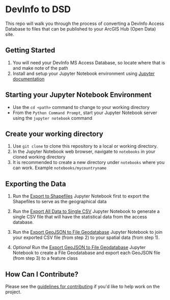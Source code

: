 # DevInfo to DSD
This repo will walk you through the process of converting a DevInfo Access Database to files that can be published to your ArcGIS Hub (Open Data) site.


## Getting Started
1. You will need your DevInfo MS Access Database, so locate where that is and make note of the path
2. Install and setup your Jupyter Notebook environment using [Jupyter documentation](https://jupyter.readthedocs.io/en/latest/install.html)

## Starting your Jupyter Notebook Environment
- Use the `cd <path>` command to change to your working directory
- From the `Python Command Prompt`, start your Jupyter Notebook server using the `jupyter notebook` command

## Create your working directory
1. Use `git clone` to clone this repository to a local or working directory.
2. In the Jupyter Notebook web browser, navigate to `notebooks` in your cloned working directory
3. It is recommended to create a new directory under `notebooks` where you can work. Example `notebooks/mycountryname`

## Exporting the Data
1. Run the [Export to Shapefiles](notebooks/Export%20to%20Shapefiles.ipynb) Jupyter Notebook first
to export the Shapefiles to serve as the geographical data

2. Run the [Export All Data to Single CSV](notebooks/Export%20All%20Data%20to%20Single%20CSV.ipynb) Jupyter Notebook to generate a single CSV file that will have the statistical data from the access database.

3. Run the [Export GeoJSON to File Geodatabase](notebooks/Export%20GeoJSON%20to%20File%20Geodatabase.ipynb) Jupyter Notebook to join your exported CSV file (from step 2) to your spatial data (from step 1).

4. _Optional_ Run the [Export GeoJSON to File Geodatabase](notebooks/Export%20GeoJSON%20to%20File%20Geodatabase.ipynb) Jupyter Notebook to create a File Geodatabase and export each GeoJSON file (from step 3) to a feature class

## How Can I Contribute?
Please see the [guidelines for contributing](CONTRIBUTING.md) if you'd like to help work on the project.